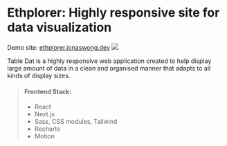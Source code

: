 # Ethplorer: Highly responsive site for data visualization

Demo site: [ethplorer.jonaswong.dev](https://ethplorer.jonaswong.dev)
![](https://res.cloudinary.com/ds1s8ilcc/image/upload/v1734931205/Devsite/Ethplorer/ethsplorer-thumb.png)

Table Dat is a highly responsive web application created to help display large amount of data in a clean and organised manner that adapts to all kinds of display sizes.

> #### Frontend Stack:
> - React
> - Next.js
> - Sass, CSS modules, Tailwind
> - Recharts
> - Motion

[//]: # ()
[//]: # (## Responsive Design)

[//]: # (The main challenge in creating this site stems from the sheer quantity of data that needs to be displayed. And yet users will access it from all kinds of devices, from desktops to mobile phones. Therefore, it has be highly responsive.)

[//]: # ()
[//]: # (## Charting)

[//]: # ()
[//]: # (## Styles Structure)

[//]: # ()
[//]: # (## SSR)

